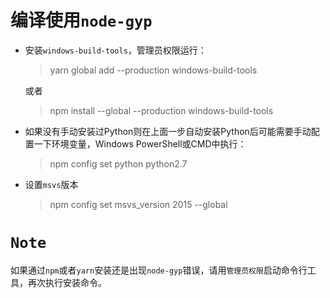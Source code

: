 # 编译使用`node-gyp`
- 安装`windows-build-tools`，管理员权限运行：
  > yarn global add --production windows-build-tools
  
  或者
  >npm install --global --production windows-build-tools

- 如果没有手动安装过Python则在上面一步自动安装Python后可能需要手动配置一下环境变量，Windows PowerShell或CMD中执行：
  > npm config set python python2.7
  
- 设置`msvs`版本
  > npm config set msvs_version 2015 --global
  
# `Note`
如果通过`npm`或者`yarn`安装还是出现`node-gyp`错误，请用`管理员权限`启动命令行工具，再次执行安装命令。
